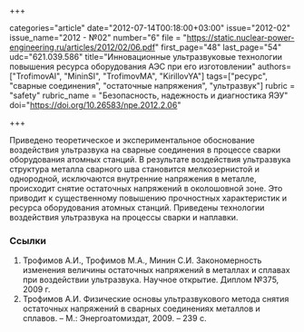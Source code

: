 +++

categories="article"
date="2012-07-14T00:18:00+03:00"
issue="2012-02"
issue_name="2012 - №02"
number="6"
file = "https://static.nuclear-power-engineering.ru/articles/2012/02/06.pdf"
first_page="48"
last_page="54"
udc="621.039.586"
title="Инновационные ультразвуковые технологии повышения ресурса оборудования АЭС при его изготовлении"
authors=["TrofimovAI", "MininSI", "TrofimovMA", "KirillovYA"]
tags=["ресурс", "сварные соединения", "остаточные напряжения", "ультразвук"]
rubric = "safety"
rubric_name = "Безопасность, надежность и диагностика ЯЭУ"
doi="https://doi.org/10.26583/npe.2012.2.06"

+++

Приведено теоретическое и экспериментальное обоснование воздействия ультразвука на сварные соединения в процессе сварки оборудования атомных станций. В результате воздействия ультразвука структура металла сварного шва становится мелкозернистой и однородной, исключаются внутренние напряжения в металле, происходит снятие остаточных напряжений в околошовной зоне. Это приводит к существенному повышению прочностных характеристик и ресурса оборудования атомных станций. Приведены технологии воздействия ультразвука на процессы сварки и наплавки.

### Ссылки

1. Трофимов А.И., Трофимов М.А., Минин С.И. Закономерность изменения величины остаточных напряжений в металлах и сплавах при воздействии ультразвука. Научное открытие. Диплом №375, 2009 г.
2. Трофимов А.И. Физические основы ультразвукового метода снятия остаточных напряжений в сварных соединениях металлов и сплавов. – М.: Энергоатомиздат, 2009. – 239 с.